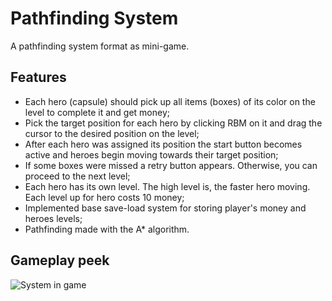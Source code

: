 # Pathfinding System
 A pathfinding system format as mini-game.

## Features
* Each hero (capsule) should pick up all items (boxes) of its color on the level to complete it and get money;
* Pick the target position for each hero by clicking RBM on it and drag the cursor to the desired position on the level;
* After each hero was assigned its position the start button becomes active and heroes begin moving towards their target position;
* If some boxes were missed a retry button appears. Otherwise, you can proceed to the next level;
* Each hero has its own level. The high level is, the faster hero moving. Each level up for hero costs 10 money;
* Implemented base save-load system for storing player's money and heroes levels;
* Pathfinding made with the A* algorithm.

## Gameplay peek
![System in game](https://media4.giphy.com/media/jqwjlp3uLTIlbVYa7r/giphy.gif)
